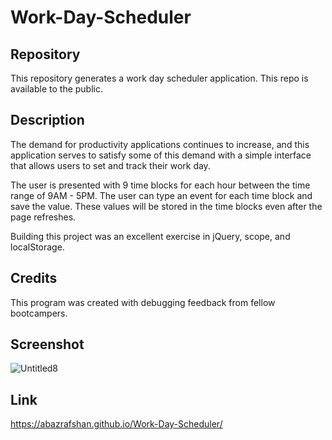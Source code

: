 # Work-Day-Scheduler
 
## Repository 
This repository generates a work day scheduler application. This repo is available to the public.

## Description
The demand for productivity applications continues to increase, and this application serves to satisfy some of this demand with a simple interface that allows users to set and track their work day. 

The user is presented with 9 time blocks for each hour between the time range of 9AM - 5PM. The user can type an event for each time block and save the value. These values will be stored in the time blocks even after the page refreshes. 

Building this project was an excellent exercise in jQuery, scope, and localStorage.

## Credits
This program was created with debugging feedback from fellow bootcampers.

## Screenshot

![Untitled8](https://user-images.githubusercontent.com/63271368/80871305-aa4acf80-8c60-11ea-8107-9c941b2ffc56.png)

## Link
https://abazrafshan.github.io/Work-Day-Scheduler/
